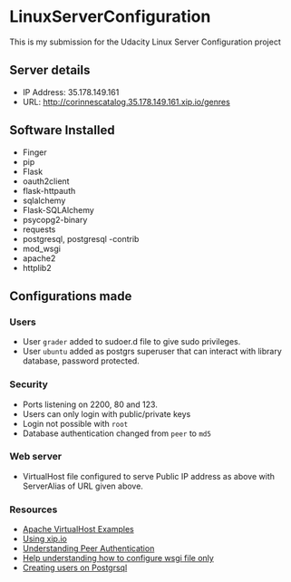 # LinuxServerConfiguration

This is my submission for the Udacity Linux Server Configuration project

## Server details

* IP Address: 35.178.149.161
* URL: http://corinnescatalog.35.178.149.161.xip.io/genres

## Software Installed

* Finger
* pip
* Flask
* oauth2client
* flask-httpauth
* sqlalchemy
* Flask-SQLAlchemy
* psycopg2-binary
* requests
* postgresql, postgresql -contrib
* mod_wsgi
* apache2
* httplib2

## Configurations made

### Users

* User `grader` added to sudoer.d file to give sudo privileges.
* User `ubuntu` added as postgrs superuser that can interact with library database, password protected.

### Security

* Ports listening on 2200, 80 and 123.
* Users can only login with public/private keys
* Login not possible with `root`
* Database authentication changed from `peer` to `md5`

### Web server

* VirtualHost file configured to serve Public IP address as above with ServerAlias of URL given above.

### Resources

* [Apache VirtualHost Examples](https://httpd.apache.org/docs/2.4/vhosts/examples.html)
* [Using xip.io](https://www.getmura.com/blog/wildcard-dns-using-xipio/)
* [Understanding Peer Authentication](https://stackoverflow.com/questions/18664074/getting-error-peer-authentication-failed-for-user-postgres-when-trying-to-ge)
* [Help understanding how to configure wsgi file only](https://github.com/harushimo/linux-server-configuration)
* [Creating users on Postgrsql](https://www.digitalocean.com/community/tutorials/how-to-install-and-use-postgresql-on-ubuntu-16-04)




